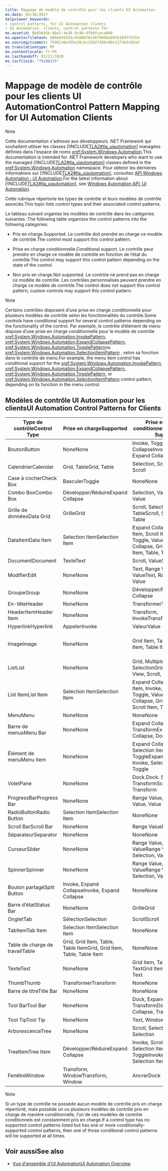 ```yaml
---
title: Mappage de modèle de contrôle pour les clients UI Automation
ms.date: 03/30/2017
helpviewer_keywords:
- control patterns, for UI Automation clients
- UI Automation, clients, control patterns for
ms.assetid: 8b81645b-8be3-4e26-9c98-4fb0fceca06b
ms.openlocfilehash: 689e649343c93d0670c6870098a09f61097f4fb4
ms.sourcegitcommit: 7588136e355e10cbc2582f389c90c127363c02a5
ms.translationtype: MT
ms.contentlocale: fr-FR
ms.lasthandoff: 03/12/2020
ms.locfileid: "79180225"
---
```

# <a name="control-pattern-mapping-for-ui-automation-clients"></a><span data-ttu-id="d9725-102">Mappage de modèle de contrôle pour les clients UI Automation</span><span class="sxs-lookup"><span data-stu-id="d9725-102">Control Pattern Mapping for UI Automation Clients</span></span>
> [!NOTE]
> <span data-ttu-id="d9725-103">Cette documentation s'adresse aux développeurs .NET Framework qui souhaitent utiliser les classes [!INCLUDE[TLA2#tla_uiautomation](../../../includes/tla2sharptla-uiautomation-md.md)] managées définies dans l'espace de noms <xref:System.Windows.Automation>.</span><span class="sxs-lookup"><span data-stu-id="d9725-103">This documentation is intended for .NET Framework developers who want to use the managed [!INCLUDE[TLA2#tla_uiautomation](../../../includes/tla2sharptla-uiautomation-md.md)] classes defined in the <xref:System.Windows.Automation> namespace.</span></span> <span data-ttu-id="d9725-104">Pour obtenir les dernières informations sur [!INCLUDE[TLA2#tla_uiautomation](../../../includes/tla2sharptla-uiautomation-md.md)], consultez [API Windows Automation : UI Automation](/windows/win32/winauto/entry-uiauto-win32).</span><span class="sxs-lookup"><span data-stu-id="d9725-104">For the latest information about [!INCLUDE[TLA2#tla_uiautomation](../../../includes/tla2sharptla-uiautomation-md.md)], see [Windows Automation API: UI Automation](/windows/win32/winauto/entry-uiauto-win32).</span></span>  
  
 <span data-ttu-id="d9725-105">Cette rubrique répertorie les types de contrôle et leurs modèles de contrôle associés.</span><span class="sxs-lookup"><span data-stu-id="d9725-105">This topic lists control types and their associated control patterns.</span></span>  
  
 <span data-ttu-id="d9725-106">Le tableau suivant organise les modèles de contrôle dans les catégories suivantes :</span><span class="sxs-lookup"><span data-stu-id="d9725-106">The following table organizes the control patterns into the following categories:</span></span>  
  
- <span data-ttu-id="d9725-107">Pris en charge.</span><span class="sxs-lookup"><span data-stu-id="d9725-107">Supported.</span></span> <span data-ttu-id="d9725-108">Le contrôle doit prendre en charge ce modèle de contrôle.</span><span class="sxs-lookup"><span data-stu-id="d9725-108">The control must support this control pattern.</span></span>  
  
- <span data-ttu-id="d9725-109">Prise en charge conditionnelle.</span><span class="sxs-lookup"><span data-stu-id="d9725-109">Conditional support.</span></span> <span data-ttu-id="d9725-110">Le contrôle peut prendre en charge ce modèle de contrôle en fonction de l’état du contrôle.</span><span class="sxs-lookup"><span data-stu-id="d9725-110">The control may support this control pattern depending on the state of the control.</span></span>  
  
- <span data-ttu-id="d9725-111">Non pris en charge.</span><span class="sxs-lookup"><span data-stu-id="d9725-111">Not supported.</span></span> <span data-ttu-id="d9725-112">Le contrôle ne prend pas en charge ce modèle de contrôle. Les contrôles personnalisés peuvent prendre en charge ce modèle de contrôle.</span><span class="sxs-lookup"><span data-stu-id="d9725-112">The control does not support this control pattern; custom controls may support this control pattern.</span></span>  
  
> [!NOTE]
> <span data-ttu-id="d9725-113">Certains contrôles disposent d’une prise en charge conditionnelle pour plusieurs modèles de contrôle selon les fonctionnalités du contrôle.</span><span class="sxs-lookup"><span data-stu-id="d9725-113">Some controls have conditional support for several control patterns depending on the functionality of the control.</span></span> <span data-ttu-id="d9725-114">Par exemple, le contrôle d’élément de menu dispose d’une prise en charge conditionnelle pour le modèle de contrôle <xref:System.Windows.Automation.InvokePattern>, <xref:System.Windows.Automation.ExpandCollapsePattern>, <xref:System.Windows.Automation.TogglePattern>ou <xref:System.Windows.Automation.SelectionItemPattern> , selon sa fonction dans le contrôle de menu.</span><span class="sxs-lookup"><span data-stu-id="d9725-114">For example, the menu item control has conditional support for the <xref:System.Windows.Automation.InvokePattern>, <xref:System.Windows.Automation.ExpandCollapsePattern>, <xref:System.Windows.Automation.TogglePattern>, or <xref:System.Windows.Automation.SelectionItemPattern> control pattern, depending on its function in the menu control.</span></span>  
  
<a name="control_mapping_clients"></a>
## <a name="ui-automation-control-patterns-for-clients"></a><span data-ttu-id="d9725-115">Modèles de contrôle UI Automation pour les clients</span><span class="sxs-lookup"><span data-stu-id="d9725-115">UI Automation Control Patterns for Clients</span></span>  
  
|<span data-ttu-id="d9725-116">Type de contrôle</span><span class="sxs-lookup"><span data-stu-id="d9725-116">Control Type</span></span>|<span data-ttu-id="d9725-117">Prise en charge</span><span class="sxs-lookup"><span data-stu-id="d9725-117">Supported</span></span>|<span data-ttu-id="d9725-118">Prise en charge conditionnelle</span><span class="sxs-lookup"><span data-stu-id="d9725-118">Conditional Support</span></span>|<span data-ttu-id="d9725-119">Non pris en charge</span><span class="sxs-lookup"><span data-stu-id="d9725-119">Not Supported</span></span>|  
|------------------|---------------|-------------------------|-------------------|  
|<span data-ttu-id="d9725-120">Bouton</span><span class="sxs-lookup"><span data-stu-id="d9725-120">Button</span></span>|<span data-ttu-id="d9725-121">None</span><span class="sxs-lookup"><span data-stu-id="d9725-121">None</span></span>|<span data-ttu-id="d9725-122">Invoke, Toggle, Expand Collapse</span><span class="sxs-lookup"><span data-stu-id="d9725-122">Invoke, Toggle, Expand Collapse</span></span>|<span data-ttu-id="d9725-123">None</span><span class="sxs-lookup"><span data-stu-id="d9725-123">None</span></span>|  
|<span data-ttu-id="d9725-124">Calendrier</span><span class="sxs-lookup"><span data-stu-id="d9725-124">Calendar</span></span>|<span data-ttu-id="d9725-125">Grid, Table</span><span class="sxs-lookup"><span data-stu-id="d9725-125">Grid, Table</span></span>|<span data-ttu-id="d9725-126">Selection, Scroll</span><span class="sxs-lookup"><span data-stu-id="d9725-126">Selection, Scroll</span></span>|<span data-ttu-id="d9725-127">Valeur</span><span class="sxs-lookup"><span data-stu-id="d9725-127">Value</span></span>|  
|<span data-ttu-id="d9725-128">Case à cocher</span><span class="sxs-lookup"><span data-stu-id="d9725-128">Check Box</span></span>|<span data-ttu-id="d9725-129">Basculer</span><span class="sxs-lookup"><span data-stu-id="d9725-129">Toggle</span></span>|<span data-ttu-id="d9725-130">None</span><span class="sxs-lookup"><span data-stu-id="d9725-130">None</span></span>|<span data-ttu-id="d9725-131">None</span><span class="sxs-lookup"><span data-stu-id="d9725-131">None</span></span>|  
|<span data-ttu-id="d9725-132">Combo Box</span><span class="sxs-lookup"><span data-stu-id="d9725-132">Combo Box</span></span>|<span data-ttu-id="d9725-133">Développer/Réduire</span><span class="sxs-lookup"><span data-stu-id="d9725-133">Expand Collapse</span></span>|<span data-ttu-id="d9725-134">Selection, Value</span><span class="sxs-lookup"><span data-stu-id="d9725-134">Selection, Value</span></span>|<span data-ttu-id="d9725-135">Scroll</span><span class="sxs-lookup"><span data-stu-id="d9725-135">Scroll</span></span>|  
|<span data-ttu-id="d9725-136">Grille de données</span><span class="sxs-lookup"><span data-stu-id="d9725-136">Data Grid</span></span>|<span data-ttu-id="d9725-137">Grille</span><span class="sxs-lookup"><span data-stu-id="d9725-137">Grid</span></span>|<span data-ttu-id="d9725-138">Scroll, Selection, Table</span><span class="sxs-lookup"><span data-stu-id="d9725-138">Scroll, Selection, Table</span></span>|<span data-ttu-id="d9725-139">None</span><span class="sxs-lookup"><span data-stu-id="d9725-139">None</span></span>|  
|<span data-ttu-id="d9725-140">DataItem</span><span class="sxs-lookup"><span data-stu-id="d9725-140">Data Item</span></span>|<span data-ttu-id="d9725-141">Selection Item</span><span class="sxs-lookup"><span data-stu-id="d9725-141">Selection Item</span></span>|<span data-ttu-id="d9725-142">Expand Collapse, Grid Item, Scroll Item, Table, Toggle, Value</span><span class="sxs-lookup"><span data-stu-id="d9725-142">Expand Collapse, Grid Item, Scroll Item, Table, Toggle, Value</span></span>|<span data-ttu-id="d9725-143">None</span><span class="sxs-lookup"><span data-stu-id="d9725-143">None</span></span>|  
|<span data-ttu-id="d9725-144">Document</span><span class="sxs-lookup"><span data-stu-id="d9725-144">Document</span></span>|<span data-ttu-id="d9725-145">Texte</span><span class="sxs-lookup"><span data-stu-id="d9725-145">Text</span></span>|<span data-ttu-id="d9725-146">Scroll, Value</span><span class="sxs-lookup"><span data-stu-id="d9725-146">Scroll, Value</span></span>|<span data-ttu-id="d9725-147">None</span><span class="sxs-lookup"><span data-stu-id="d9725-147">None</span></span>|  
|<span data-ttu-id="d9725-148">Modifier</span><span class="sxs-lookup"><span data-stu-id="d9725-148">Edit</span></span>|<span data-ttu-id="d9725-149">None</span><span class="sxs-lookup"><span data-stu-id="d9725-149">None</span></span>|<span data-ttu-id="d9725-150">Text, Range Value, Value</span><span class="sxs-lookup"><span data-stu-id="d9725-150">Text, Range Value, Value</span></span>|<span data-ttu-id="d9725-151">None</span><span class="sxs-lookup"><span data-stu-id="d9725-151">None</span></span>|  
|<span data-ttu-id="d9725-152">Groupe</span><span class="sxs-lookup"><span data-stu-id="d9725-152">Group</span></span>|<span data-ttu-id="d9725-153">None</span><span class="sxs-lookup"><span data-stu-id="d9725-153">None</span></span>|<span data-ttu-id="d9725-154">Développer/Réduire</span><span class="sxs-lookup"><span data-stu-id="d9725-154">Expand Collapse</span></span>|<span data-ttu-id="d9725-155">None</span><span class="sxs-lookup"><span data-stu-id="d9725-155">None</span></span>|  
|<span data-ttu-id="d9725-156">En-tête</span><span class="sxs-lookup"><span data-stu-id="d9725-156">Header</span></span>|<span data-ttu-id="d9725-157">None</span><span class="sxs-lookup"><span data-stu-id="d9725-157">None</span></span>|<span data-ttu-id="d9725-158">Transformer</span><span class="sxs-lookup"><span data-stu-id="d9725-158">Transform</span></span>|<span data-ttu-id="d9725-159">None</span><span class="sxs-lookup"><span data-stu-id="d9725-159">None</span></span>|  
|<span data-ttu-id="d9725-160">HeaderItem</span><span class="sxs-lookup"><span data-stu-id="d9725-160">Header Item</span></span>|<span data-ttu-id="d9725-161">None</span><span class="sxs-lookup"><span data-stu-id="d9725-161">None</span></span>|<span data-ttu-id="d9725-162">Transform, Invoke</span><span class="sxs-lookup"><span data-stu-id="d9725-162">Transform, Invoke</span></span>|<span data-ttu-id="d9725-163">None</span><span class="sxs-lookup"><span data-stu-id="d9725-163">None</span></span>|  
|<span data-ttu-id="d9725-164">Hyperlink</span><span class="sxs-lookup"><span data-stu-id="d9725-164">Hyperlink</span></span>|<span data-ttu-id="d9725-165">Appeler</span><span class="sxs-lookup"><span data-stu-id="d9725-165">Invoke</span></span>|<span data-ttu-id="d9725-166">Valeur</span><span class="sxs-lookup"><span data-stu-id="d9725-166">Value</span></span>|<span data-ttu-id="d9725-167">None</span><span class="sxs-lookup"><span data-stu-id="d9725-167">None</span></span>|  
|<span data-ttu-id="d9725-168">Image</span><span class="sxs-lookup"><span data-stu-id="d9725-168">Image</span></span>|<span data-ttu-id="d9725-169">None</span><span class="sxs-lookup"><span data-stu-id="d9725-169">None</span></span>|<span data-ttu-id="d9725-170">Grid Item, Table Item</span><span class="sxs-lookup"><span data-stu-id="d9725-170">Grid Item, Table Item</span></span>|<span data-ttu-id="d9725-171">Invoke, Selection Item</span><span class="sxs-lookup"><span data-stu-id="d9725-171">Invoke, Selection Item</span></span>|  
|<span data-ttu-id="d9725-172">List</span><span class="sxs-lookup"><span data-stu-id="d9725-172">List</span></span>|<span data-ttu-id="d9725-173">None</span><span class="sxs-lookup"><span data-stu-id="d9725-173">None</span></span>|<span data-ttu-id="d9725-174">Grid, Multiple View, Scroll, Selection</span><span class="sxs-lookup"><span data-stu-id="d9725-174">Grid, Multiple View, Scroll, Selection</span></span>|<span data-ttu-id="d9725-175">Table de charge de travail</span><span class="sxs-lookup"><span data-stu-id="d9725-175">Table</span></span>|  
|<span data-ttu-id="d9725-176">List Item</span><span class="sxs-lookup"><span data-stu-id="d9725-176">List Item</span></span>|<span data-ttu-id="d9725-177">Selection Item</span><span class="sxs-lookup"><span data-stu-id="d9725-177">Selection Item</span></span>|<span data-ttu-id="d9725-178">Expand Collapse, Grid Item, Invoke, Scroll Item, Toggle, Value</span><span class="sxs-lookup"><span data-stu-id="d9725-178">Expand Collapse, Grid Item, Invoke, Scroll Item, Toggle, Value</span></span>|<span data-ttu-id="d9725-179">None</span><span class="sxs-lookup"><span data-stu-id="d9725-179">None</span></span>|  
|<span data-ttu-id="d9725-180">Menu</span><span class="sxs-lookup"><span data-stu-id="d9725-180">Menu</span></span>|<span data-ttu-id="d9725-181">None</span><span class="sxs-lookup"><span data-stu-id="d9725-181">None</span></span>|<span data-ttu-id="d9725-182">None</span><span class="sxs-lookup"><span data-stu-id="d9725-182">None</span></span>|<span data-ttu-id="d9725-183">None</span><span class="sxs-lookup"><span data-stu-id="d9725-183">None</span></span>|  
|<span data-ttu-id="d9725-184">Barre de menus</span><span class="sxs-lookup"><span data-stu-id="d9725-184">Menu Bar</span></span>|<span data-ttu-id="d9725-185">None</span><span class="sxs-lookup"><span data-stu-id="d9725-185">None</span></span>|<span data-ttu-id="d9725-186">Expand Collapse, Dock, Transform</span><span class="sxs-lookup"><span data-stu-id="d9725-186">Expand Collapse, Dock, Transform</span></span>|<span data-ttu-id="d9725-187">None</span><span class="sxs-lookup"><span data-stu-id="d9725-187">None</span></span>|  
|<span data-ttu-id="d9725-188">Élément de menu</span><span class="sxs-lookup"><span data-stu-id="d9725-188">Menu Item</span></span>|<span data-ttu-id="d9725-189">None</span><span class="sxs-lookup"><span data-stu-id="d9725-189">None</span></span>|<span data-ttu-id="d9725-190">Expand Collapse, Invoke, Selection Item, Toggle</span><span class="sxs-lookup"><span data-stu-id="d9725-190">Expand Collapse, Invoke, Selection Item, Toggle</span></span>|<span data-ttu-id="d9725-191">None</span><span class="sxs-lookup"><span data-stu-id="d9725-191">None</span></span>|  
|<span data-ttu-id="d9725-192">Volet</span><span class="sxs-lookup"><span data-stu-id="d9725-192">Pane</span></span>|<span data-ttu-id="d9725-193">None</span><span class="sxs-lookup"><span data-stu-id="d9725-193">None</span></span>|<span data-ttu-id="d9725-194">Dock.</span><span class="sxs-lookup"><span data-stu-id="d9725-194">Dock.</span></span> <span data-ttu-id="d9725-195">Scroll, Transform</span><span class="sxs-lookup"><span data-stu-id="d9725-195">Scroll, Transform</span></span>|<span data-ttu-id="d9725-196">Fenêtre</span><span class="sxs-lookup"><span data-stu-id="d9725-196">Window</span></span>|  
|<span data-ttu-id="d9725-197">ProgressBar</span><span class="sxs-lookup"><span data-stu-id="d9725-197">Progress Bar</span></span>|<span data-ttu-id="d9725-198">None</span><span class="sxs-lookup"><span data-stu-id="d9725-198">None</span></span>|<span data-ttu-id="d9725-199">Range Value, Value</span><span class="sxs-lookup"><span data-stu-id="d9725-199">Range Value, Value</span></span>|<span data-ttu-id="d9725-200">None</span><span class="sxs-lookup"><span data-stu-id="d9725-200">None</span></span>|  
|<span data-ttu-id="d9725-201">RadioButton</span><span class="sxs-lookup"><span data-stu-id="d9725-201">Radio Button</span></span>|<span data-ttu-id="d9725-202">Selection Item</span><span class="sxs-lookup"><span data-stu-id="d9725-202">Selection Item</span></span>|<span data-ttu-id="d9725-203">None</span><span class="sxs-lookup"><span data-stu-id="d9725-203">None</span></span>|<span data-ttu-id="d9725-204">Basculer</span><span class="sxs-lookup"><span data-stu-id="d9725-204">Toggle</span></span>|  
|<span data-ttu-id="d9725-205">Scroll Bar</span><span class="sxs-lookup"><span data-stu-id="d9725-205">Scroll Bar</span></span>|<span data-ttu-id="d9725-206">None</span><span class="sxs-lookup"><span data-stu-id="d9725-206">None</span></span>|<span data-ttu-id="d9725-207">Range Value</span><span class="sxs-lookup"><span data-stu-id="d9725-207">Range Value</span></span>|<span data-ttu-id="d9725-208">Scroll</span><span class="sxs-lookup"><span data-stu-id="d9725-208">Scroll</span></span>|  
|<span data-ttu-id="d9725-209">Séparateur</span><span class="sxs-lookup"><span data-stu-id="d9725-209">Separator</span></span>|<span data-ttu-id="d9725-210">None</span><span class="sxs-lookup"><span data-stu-id="d9725-210">None</span></span>|<span data-ttu-id="d9725-211">None</span><span class="sxs-lookup"><span data-stu-id="d9725-211">None</span></span>|<span data-ttu-id="d9725-212">None</span><span class="sxs-lookup"><span data-stu-id="d9725-212">None</span></span>|  
|<span data-ttu-id="d9725-213">Curseur</span><span class="sxs-lookup"><span data-stu-id="d9725-213">Slider</span></span>|<span data-ttu-id="d9725-214">None</span><span class="sxs-lookup"><span data-stu-id="d9725-214">None</span></span>|<span data-ttu-id="d9725-215">Range Value, Selection, Value</span><span class="sxs-lookup"><span data-stu-id="d9725-215">Range Value, Selection, Value</span></span>|<span data-ttu-id="d9725-216">None</span><span class="sxs-lookup"><span data-stu-id="d9725-216">None</span></span>|  
|<span data-ttu-id="d9725-217">Spinner</span><span class="sxs-lookup"><span data-stu-id="d9725-217">Spinner</span></span>|<span data-ttu-id="d9725-218">None</span><span class="sxs-lookup"><span data-stu-id="d9725-218">None</span></span>|<span data-ttu-id="d9725-219">Range Value, Selection, Value</span><span class="sxs-lookup"><span data-stu-id="d9725-219">Range Value, Selection, Value</span></span>|<span data-ttu-id="d9725-220">None</span><span class="sxs-lookup"><span data-stu-id="d9725-220">None</span></span>|  
|<span data-ttu-id="d9725-221">Bouton partagé</span><span class="sxs-lookup"><span data-stu-id="d9725-221">Split Button</span></span>|<span data-ttu-id="d9725-222">Invoke, Expand Collapse</span><span class="sxs-lookup"><span data-stu-id="d9725-222">Invoke, Expand Collapse</span></span>|<span data-ttu-id="d9725-223">None</span><span class="sxs-lookup"><span data-stu-id="d9725-223">None</span></span>|<span data-ttu-id="d9725-224">None</span><span class="sxs-lookup"><span data-stu-id="d9725-224">None</span></span>|  
|<span data-ttu-id="d9725-225">Barre d’état</span><span class="sxs-lookup"><span data-stu-id="d9725-225">Status Bar</span></span>|<span data-ttu-id="d9725-226">None</span><span class="sxs-lookup"><span data-stu-id="d9725-226">None</span></span>|<span data-ttu-id="d9725-227">Grille</span><span class="sxs-lookup"><span data-stu-id="d9725-227">Grid</span></span>|<span data-ttu-id="d9725-228">None</span><span class="sxs-lookup"><span data-stu-id="d9725-228">None</span></span>|  
|<span data-ttu-id="d9725-229">Onglet</span><span class="sxs-lookup"><span data-stu-id="d9725-229">Tab</span></span>|<span data-ttu-id="d9725-230">Sélection</span><span class="sxs-lookup"><span data-stu-id="d9725-230">Selection</span></span>|<span data-ttu-id="d9725-231">Scroll</span><span class="sxs-lookup"><span data-stu-id="d9725-231">Scroll</span></span>|<span data-ttu-id="d9725-232">None</span><span class="sxs-lookup"><span data-stu-id="d9725-232">None</span></span>|  
|<span data-ttu-id="d9725-233">TabItem</span><span class="sxs-lookup"><span data-stu-id="d9725-233">Tab Item</span></span>|<span data-ttu-id="d9725-234">Selection Item</span><span class="sxs-lookup"><span data-stu-id="d9725-234">Selection Item</span></span>|<span data-ttu-id="d9725-235">None</span><span class="sxs-lookup"><span data-stu-id="d9725-235">None</span></span>|<span data-ttu-id="d9725-236">Appeler</span><span class="sxs-lookup"><span data-stu-id="d9725-236">Invoke</span></span>|  
|<span data-ttu-id="d9725-237">Table de charge de travail</span><span class="sxs-lookup"><span data-stu-id="d9725-237">Table</span></span>|<span data-ttu-id="d9725-238">Grid, Grid Item, Table, Table Item</span><span class="sxs-lookup"><span data-stu-id="d9725-238">Grid, Grid Item, Table, Table Item</span></span>|<span data-ttu-id="d9725-239">None</span><span class="sxs-lookup"><span data-stu-id="d9725-239">None</span></span>|<span data-ttu-id="d9725-240">None</span><span class="sxs-lookup"><span data-stu-id="d9725-240">None</span></span>|  
|<span data-ttu-id="d9725-241">Texte</span><span class="sxs-lookup"><span data-stu-id="d9725-241">Text</span></span>|<span data-ttu-id="d9725-242">None</span><span class="sxs-lookup"><span data-stu-id="d9725-242">None</span></span>|<span data-ttu-id="d9725-243">Grid Item, Table Item, Text</span><span class="sxs-lookup"><span data-stu-id="d9725-243">Grid Item, Table Item, Text</span></span>|<span data-ttu-id="d9725-244">Valeur</span><span class="sxs-lookup"><span data-stu-id="d9725-244">Value</span></span>|  
|<span data-ttu-id="d9725-245">Thumb</span><span class="sxs-lookup"><span data-stu-id="d9725-245">Thumb</span></span>|<span data-ttu-id="d9725-246">Transformer</span><span class="sxs-lookup"><span data-stu-id="d9725-246">Transform</span></span>|<span data-ttu-id="d9725-247">None</span><span class="sxs-lookup"><span data-stu-id="d9725-247">None</span></span>|<span data-ttu-id="d9725-248">None</span><span class="sxs-lookup"><span data-stu-id="d9725-248">None</span></span>|  
|<span data-ttu-id="d9725-249">Barre de titre</span><span class="sxs-lookup"><span data-stu-id="d9725-249">Title Bar</span></span>|<span data-ttu-id="d9725-250">None</span><span class="sxs-lookup"><span data-stu-id="d9725-250">None</span></span>|<span data-ttu-id="d9725-251">None</span><span class="sxs-lookup"><span data-stu-id="d9725-251">None</span></span>|<span data-ttu-id="d9725-252">None</span><span class="sxs-lookup"><span data-stu-id="d9725-252">None</span></span>|  
|<span data-ttu-id="d9725-253">Tool Bar</span><span class="sxs-lookup"><span data-stu-id="d9725-253">Tool Bar</span></span>|<span data-ttu-id="d9725-254">None</span><span class="sxs-lookup"><span data-stu-id="d9725-254">None</span></span>|<span data-ttu-id="d9725-255">Dock, Expand Collapse, Transform</span><span class="sxs-lookup"><span data-stu-id="d9725-255">Dock, Expand Collapse, Transform</span></span>|<span data-ttu-id="d9725-256">None</span><span class="sxs-lookup"><span data-stu-id="d9725-256">None</span></span>|  
|<span data-ttu-id="d9725-257">Tool Tip</span><span class="sxs-lookup"><span data-stu-id="d9725-257">Tool Tip</span></span>|<span data-ttu-id="d9725-258">None</span><span class="sxs-lookup"><span data-stu-id="d9725-258">None</span></span>|<span data-ttu-id="d9725-259">Text, Window</span><span class="sxs-lookup"><span data-stu-id="d9725-259">Text, Window</span></span>|<span data-ttu-id="d9725-260">None</span><span class="sxs-lookup"><span data-stu-id="d9725-260">None</span></span>|  
|<span data-ttu-id="d9725-261">Arborescence</span><span class="sxs-lookup"><span data-stu-id="d9725-261">Tree</span></span>|<span data-ttu-id="d9725-262">None</span><span class="sxs-lookup"><span data-stu-id="d9725-262">None</span></span>|<span data-ttu-id="d9725-263">Scroll, Selection</span><span class="sxs-lookup"><span data-stu-id="d9725-263">Scroll, Selection</span></span>|<span data-ttu-id="d9725-264">None</span><span class="sxs-lookup"><span data-stu-id="d9725-264">None</span></span>|  
|<span data-ttu-id="d9725-265">TreeItem</span><span class="sxs-lookup"><span data-stu-id="d9725-265">Tree Item</span></span>|<span data-ttu-id="d9725-266">Développer/Réduire</span><span class="sxs-lookup"><span data-stu-id="d9725-266">Expand Collapse</span></span>|<span data-ttu-id="d9725-267">Invoke, Scroll Item, Selection Item, Toggle</span><span class="sxs-lookup"><span data-stu-id="d9725-267">Invoke, Scroll Item, Selection Item, Toggle</span></span>|<span data-ttu-id="d9725-268">None</span><span class="sxs-lookup"><span data-stu-id="d9725-268">None</span></span>|  
|<span data-ttu-id="d9725-269">Fenêtre</span><span class="sxs-lookup"><span data-stu-id="d9725-269">Window</span></span>|<span data-ttu-id="d9725-270">Transform, Window</span><span class="sxs-lookup"><span data-stu-id="d9725-270">Transform, Window</span></span>|<span data-ttu-id="d9725-271">Ancrer</span><span class="sxs-lookup"><span data-stu-id="d9725-271">Dock</span></span>|<span data-ttu-id="d9725-272">None</span><span class="sxs-lookup"><span data-stu-id="d9725-272">None</span></span>|  
  
> [!NOTE]
> <span data-ttu-id="d9725-273">Si un type de contrôle ne possède aucun modèle de contrôle pris en charge répertorié, mais possède un ou plusieurs modèles de contrôle pris en charge de manière conditionnelle, l’un de ces modèles de contrôle conditionnels est constamment pris en charge.</span><span class="sxs-lookup"><span data-stu-id="d9725-273">If a control type has no supported control patterns listed but has one or more conditionally-supported control patterns, then one of those conditional control patterns will be supported at all times.</span></span>  
  
## <a name="see-also"></a><span data-ttu-id="d9725-274">Voir aussi</span><span class="sxs-lookup"><span data-stu-id="d9725-274">See also</span></span>

- [<span data-ttu-id="d9725-275">Vue d'ensemble d'UI Automation</span><span class="sxs-lookup"><span data-stu-id="d9725-275">UI Automation Overview</span></span>](ui-automation-overview.md)
